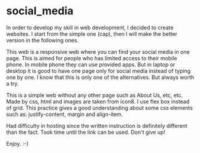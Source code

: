 # social_media
In order to develop my skill in web development,
I decided to create websites.
I start from the simple one (cap),
then I will make the better version in the following ones.

This web is a responsive web where you can find your social media in one page.
This is aimed for people who has limited access to their mobile phone.
In mobile phone they can use provided apps.
But in laptop or desktop it is good to have one page only for social media instead of typing one by one.
I know that this is only one of the alternatives.
But always worth a try.

This is a simple web without any other page such as About Us, etc, etc.
Made by css, html and images are taken from icon8.
I use flex box instead of grid.
This practice gives a good understanding about some css elements such as:
justify-content, margin and align-item.

Had difficulty in hosting since the written instruction is definitely different than the fact.
Took time until the link can be used.
Don't give up!

Enjoy. :-)
